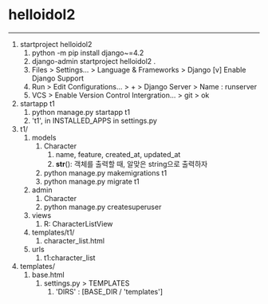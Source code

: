 # helloidol2
---

1. startproject helloidol2
   1. python -m pip install django~=4.2 
   2. django-admin startproject helloidol2 .
   3. Files > Settings... > Language & Frameworks > Django
      [v] Enable Django Support
   4. Run > Edit Configurations... > + > Django Server > Name : runserver
   5. VCS > Enable Version Control Intergration... > git > ok
2. startapp t1
   1. python manage.py startapp t1
   2. 't1', in INSTALLED_APPS in settings.py
3. t1/
   1. models
      1. Character
         1. name, feature, created_at, updated_at
         2. __str__(): 객체를 출력할 때, 알맞은 string으로 출력하자
      2. python manage.py makemigrations t1
      3. python manage.py migrate t1
   2. admin
      1. Character
      2. python manage.py createsuperuser
   3. views
      1. R: CharacterListView
   4. templates/t1/
      1. character_list.html
   5. urls
      1. t1:character_list
4. templates/
   1. base.html
      1. settings.py > TEMPLATES
         1. 'DIRS' : [BASE_DIR / 'templates']